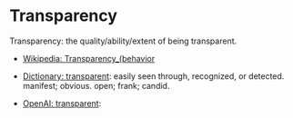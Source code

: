 # Transparency

Transparency: the quality/ability/extent of being transparent.

<div data-chatgpt-prompt="explain transparency (system quality attribute, non-functional requirement, cross-functional contraint)"></div>

* [Wikipedia: Transparency_(behavior](https://wikipedia.org/wiki/Transparency_(behavior))

* [Dictionary: transparent](https://www.dictionary.com/browse/transparent): easily seen through, recognized, or detected. manifest; obvious. open; frank; candid.

* [OpenAI: transparent](https:://openai.com): <div data-chatgpt-prompt="define transparent (computers and software)"></div>
